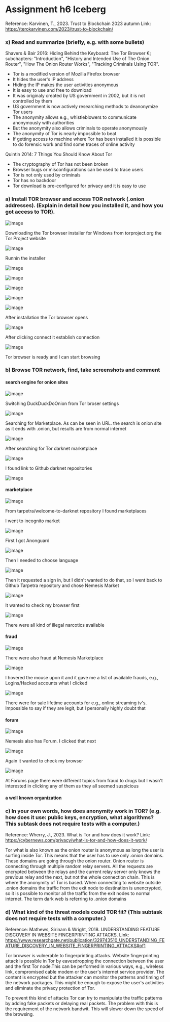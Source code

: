 # Assignment h6 Iceberg

Reference: Karvinen, T., 2023. Trust to Blockchain 2023 autumn Link: https://terokarvinen.com/2023/trust-to-blockchain/

### x) Read and summarize (briefly, e.g. with some bullets)

Shavers & Bair 2016: Hiding Behind the Keyboard: The Tor Browser €; subchapters: "Introduction", "History and Intended Use of The Onion Router", "How The Onion Router Works", "Tracking Criminals Using TOR".

-  Tor is a modified version of Mozilla  Firefox browser
-  It hides the user's IP address
-  Hiding the IP makes the user activities anonymous
-  It is easy to use and free to download
-  It was originaly created by US government in 2002, but it is not controlled by them
-  US government is now actively researching methods to deanonymize Tor users
-  The anonymity allows e.g., whistleblowers to communicate anonymously with authorities
-  But the anonymity also allows criminals to operate anonymously
-  The anonymity of Tor is nearly impossible to beat
-  If getting access to machine where Tor has been installed it is possible to do forensic work and find some traces of online activity

Quintin 2014: 7 Things You Should Know About Tor

- The cryptography of Tor has not been broken
- Browser bugs or misconfigurations can be used to trace users
- Tor is not only used by criminals
- Tor has no backdoor
- Tor download is pre-configured for privacy and it is easy to use

### a) Install TOR browser and access TOR network (.onion addresses). (Explain in detail how you installed it, and how you got access to TOR).

![image](https://github.com/a1600795/Trust2BlockChain/assets/149095048/f1b26d8a-e817-479f-9edb-aa684fb7e380)

Downloading the Tor browser installer for Windows from torproject.org the Tor Project website

![image](https://github.com/a1600795/Trust2BlockChain/assets/149095048/8491710a-2085-4aca-9ef5-1d8cdff6cdcc)

Runnin the installer

![image](https://github.com/a1600795/Trust2BlockChain/assets/149095048/070d3bd0-4ebc-4593-a9eb-f0214b32af75)

![image](https://github.com/a1600795/Trust2BlockChain/assets/149095048/4c4fad71-421e-463a-a003-9613b08ecea5)

![image](https://github.com/a1600795/Trust2BlockChain/assets/149095048/ec65f1da-e5a2-4950-a105-f9617ecce7a5)

![image](https://github.com/a1600795/Trust2BlockChain/assets/149095048/11cfc49e-af61-4f72-b97b-111eb4b3fe3d)

![image](https://github.com/a1600795/Trust2BlockChain/assets/149095048/e1127a8c-7355-46d4-8bff-82679e55c361)

After installation the Tor browser opens

![image](https://github.com/a1600795/Trust2BlockChain/assets/149095048/5b4a3293-32fc-4bc0-b351-012d4fb48c2c)

After clicking connect it establish connection

![image](https://github.com/a1600795/Trust2BlockChain/assets/149095048/8d48534d-e77c-4fac-80f4-003a236850b8)

Tor browser is ready and I can start browsing


### b) Browse TOR network, find, take screenshots and comment

#### search engine for onion sites

![image](https://github.com/a1600795/Trust2BlockChain/assets/149095048/88108c9c-aead-4c5e-9e80-8b69a0366e42)

Switching DuckDuckDoOnion from Tor broser settings

![image](https://github.com/a1600795/Trust2BlockChain/assets/149095048/f174b192-3f98-43f5-94a2-2e7a6d38bfa4)

Searching for Marketplace. As can be seen in URL. the search is onion site as it ends with .onion, but results are from normal internet

![image](https://github.com/a1600795/Trust2BlockChain/assets/149095048/25287b44-664e-432f-89d9-5a55abe5fdfe)

After searching for Tor darknet marketplace

![image](https://github.com/a1600795/Trust2BlockChain/assets/149095048/586a7b29-e0bc-4f08-abb4-80c228d73c53)

I found link to Github darknet repositories

![image](https://github.com/a1600795/Trust2BlockChain/assets/149095048/d1478770-d16d-43c1-a32d-2874581450fd)

#### marketplace

![image](https://github.com/a1600795/Trust2BlockChain/assets/149095048/bb69ff8c-0c24-4019-b10d-6819425f2a1b)

From tarpetra/welcome-to-darknet repository I found marketplaces

I went to incognito market

![image](https://github.com/a1600795/Trust2BlockChain/assets/149095048/cfb1a770-26d7-4bd7-8b3c-dbe38782c775)

First I got Anonguard

![image](https://github.com/a1600795/Trust2BlockChain/assets/149095048/42415726-b129-4b04-83ef-8dee6744bf89)

Then I needed to choose language

![image](https://github.com/a1600795/Trust2BlockChain/assets/149095048/e9bbb62c-df64-48db-8501-ed8817de802a)

Then it requested a sign in, but I didn't wanted to do that, so I went back to Github Tarpetra repository and chose Nemesis Market

![image](https://github.com/a1600795/Trust2BlockChain/assets/149095048/de8e145d-8f46-4e3a-8983-bb19f004d85f)

It wanted to check my browser first

![image](https://github.com/a1600795/Trust2BlockChain/assets/149095048/6c337bcf-8e33-45b8-9004-bf5ae6d3274b)

There were all kind of illegal narcotics available

#### fraud

![image](https://github.com/a1600795/Trust2BlockChain/assets/149095048/092ac159-d872-42fc-9d10-2f0a6ecfabd4)

There were also fraud at Nemesis Marketplace

![image](https://github.com/a1600795/Trust2BlockChain/assets/149095048/a29caf50-2749-46c4-92f3-343ef81a1852)

I hovered the mouse upon it and it gave me a list of available frauds, e.g., Logins/Hacked accounts what I clicked

![image](https://github.com/a1600795/Trust2BlockChain/assets/149095048/58bd7214-6c68-4b0c-87c1-980a7e1071df)

There were for sale lifetime accounts for e.g., online streaming tv's. Impossible to say if they are legit, but I personally highly doubt that

#### forum

![image](https://github.com/a1600795/Trust2BlockChain/assets/149095048/2c8d3c6d-c0e7-4854-89ab-629673b12b6c)

Nemesis also has Forum. I clicked that next

![image](https://github.com/a1600795/Trust2BlockChain/assets/149095048/81d74252-8b45-4a85-ac47-bd05fdf9c299)

Again it wanted to check my browser

![image](https://github.com/a1600795/Trust2BlockChain/assets/149095048/34f1714b-4097-4e6e-9d19-a8d4b8c8cdc6)

At Forums page there were different topics from fraud to drugs but I wasn't interested in clicking any of them as they all seemed suspicious

#### a well known organization




### c) In your own words, how does anonymity work in TOR? (e.g. how does it use: public keys, encryption, what algorithms? This subtask does not require tests with a computer.) 
Reference: Wherry, J., 2023. What is Tor and how does it work? Link: https://cybernews.com/privacy/what-is-tor-and-how-does-it-work/

Tor what is also known as the onion router is anonymous as long the user is surfing inside Tor. This means that the user has to use only .onion domains. These domains are going through the onion router. Onion router is connecting through multiple random relay servers. All the requests are encrypted between the relays and the current relay server only knows the previous relay and the next, but not the whole connection chain. This is where the anonymity of Tor is based. When connecting to website outside .onion domains the traffic from the exit node to destination is unencrypted, so it is possible to monitor all the traffic from the exit nodes to normal internet. The term dark web is referring to .onion domains 

### d) What kind of the threat models could TOR fit? (This subtask does not require tests with a computer.) 
Reference: Mathews, Sirinam & Wright, 2018. UNDERSTANDING FEATURE DISCOVERY IN WEBSITE FINGERPRINTING ATTACKS. Link: https://www.researchgate.net/publication/329743510_UNDERSTANDING_FEATURE_DISCOVERY_IN_WEBSITE_FINGERPRINTING_ATTACKS#pf1

Tor browser is vulnerable to fingerprinting attacks. Website fingerprinting attack is possible in Tor by eavesdropping the connection between the user and the first Tor node.This can be performed in various ways, e.g., wireless link, compromised cable modem or the user's internet service provider. The content is encrypted but the attacker can monitor the patterns and timing of the network packages. This might be enough to expose the user's activities and eliminate the privacy protection of Tor.

To prevent this kind of attacks Tor can try to manipulate the traffic patterns by adding fake packets or delaying real packets. The problem with this is the requirement of the network bandwit. This will slower down the speed of the browsing.
